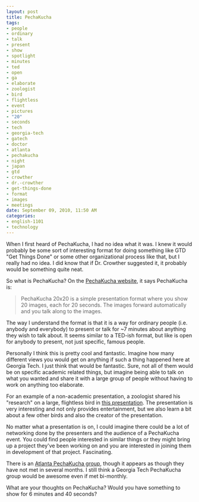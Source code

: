 ```yaml
--- 
layout: post
title: PechaKucha
tags: 
- people
- ordinary
- talk
- present
- show
- spotlight
- minutes
- ted
- open
- ga
- elaborate
- zoologist
- bird
- flightless
- event
- pictures
- "20"
- seconds
- tech
- georgia-tech
- gatech
- doctor
- atlanta
- pechakucha
- night
- japan
- gtd
- crowther
- dr.-crowther
- get-things-done
- format
- images
- meetings
date: September 09, 2010, 11:50 AM
categories: 
- english-1101
- technology
---
```

When I first heard of PechaKucha, I had no idea what it was. I knew it would probably be some sort of interesting format for doing something like GTD "Get Things Done" or some other organizational process like that, but I really had no idea. I did know that if Dr. Crowther suggested it, it probably would be something quite neat.

So what is PechaKucha? On the [PechaKucha website](http://www.pecha-kucha.org/what), it says PechaKucha is:<blockquote>PechaKucha 20x20 is a simple presentation format where you show 20 images, each for 20 seconds. The images forward automatically and you talk along to the images.</blockquote>The way I understand the format is that it is a way for ordinary people (i.e. anybody and everybody) to present or talk for ~7 minutes about anything they wish to talk about. It seems similar to a TED-ish format, but like is open for anybody to present, not just specific, famous people.

Personally I think this is pretty cool and fantastic. Imagine how many different views you would get on anything if such a thing happened here at Georgia Tech. I just think that would be fantastic. Sure, not all of them would be on specific academic related things, but imagine being able to talk on what you wanted and share it with a large group of people without having to work on anything too elaborate.

For an example of a non-academic presentation, a zoologist shared his "research" on a large, flightless bird in [this presentation](http://www.pecha-kucha.org/presentations/200). The presentation is very interesting and not only provides entertainment, but we also learn a bit about a few other birds and also the creator of the presentation.

No matter what a presentation is on, I could imagine there could be a lot of networking done by the presenters and the audience of a PechaKucha event. You could find people interested in similar things or they might bring up a project they've been working on and you are interested in joining them in development of that project. Fascinating.

There is an [Atlanta PechaKucha group](http://www.atlantapechakucha.com/), though it appears as though they have not met in several months. I still think a Georgia Tech PechaKucha group would be awesome even if met bi-monthly.

What are your thoughts on PechaKucha? Would you have something to show for 6 minutes and 40 seconds?

